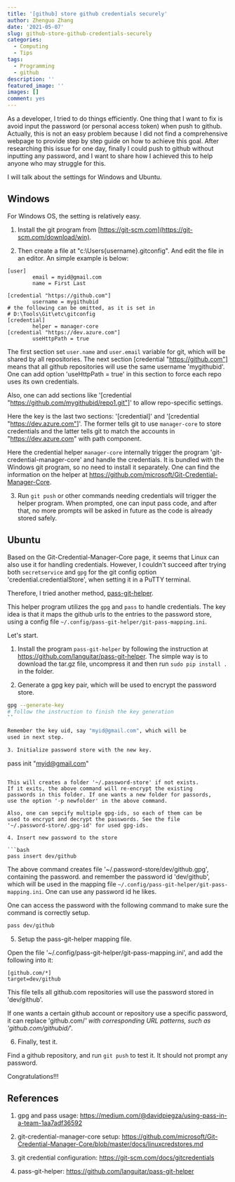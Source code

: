 ```yaml
---
title: '[github] store github credentials securely'
author: Zhenguo Zhang
date: '2021-05-07'
slug: github-store-github-credentials-securely
categories:
  - Computing
  - Tips
tags:
  - Programming
  - github
description: ''
featured_image: ''
images: []
comment: yes
---
```


As a developer, I tried to do things efficiently. One thing that I
want to fix is avoid input the password (or personal access token)
when push to github. Actually, this is not an easy problem because
I did not find a comprehensive webpage to provide step by step
guide on how to achieve this goal. After researching this issue
for one day, finally I could push to github without inputting any
password, and I want to share how I achieved this to help anyone
who may struggle for this.

I will talk about the settings for Windows and Ubuntu.

## Windows

For Windows OS, the setting is relatively easy.

1. Install the git program from [https://git-scm.com](https://git-scm.com/download/win).

2. Then create a file at "c:\Users\{username}\.gitconfig".
  And edit the file in an editor. An simple example is below:

```
[user]
        email = myid@gmail.com
        name = First Last

[credential "https://github.com"]
        username = mygithubid
# the following can be omitted, as it is set in
# D:\Tools\Git\etc\gitconfig
[credential]
        helper = manager-core
[credential "https://dev.azure.com"]
        useHttpPath = true
```

  The first section set `user.name` and `user.email` variable for
  git, which will be shared by all repositories. The next section
  [credential "https://github.com"] means that all github
  repositories will use the same username 'mygithubid'. One can
  add option 'useHttpPath =  true' in this section to force each
  repo uses its own credentials.
  
  Also, one can add sections like 
  '[credential "https://github.com/mygithubid/repo1.git"]'
  to allow repo-specific settings.
  
  Here the key is the last two sections: '[credential]'
  and '[credential "https://dev.azure.com"]'. The former
  tells git to use `manager-core` to store credentials
  and the latter tells git to match the accounts in
  "https://dev.azure.com" with path component.
  
  Here the credential helper `manager-core` internally trigger
  the program 'git-credential-manager-core' and handle the
  credentials. It is bundled with the Windows git program, so
  no need to install it separately. One can find the information
  on the helper at https://github.com/microsoft/Git-Credential-Manager-Core.
  
3. Run `git push` or other commands needing credentials will
  trigger the helper program. When prompted, one can input
  pass code, and after that, no more prompts will be asked
  in future as the code is already stored safely.
  
## Ubuntu

Based on the Git-Credential-Manager-Core page, it seems that
Linux can also use it for handling credentials. However,
I couldn't succeed after trying both `secretservice` and `gpg`
for the git config option 'credential.credentialStore', when
setting it in a PuTTY terminal.

Therefore, I tried another method, [pass-git-helper](https://github.com/languitar/pass-git-helper).

This helper program utilizes the `gpg` and `pass` to handle
credentials. The key idea is that it maps the github urls to
the entries to the password store, using a config file
`~/.config/pass-git-helper/git-pass-mapping.ini`.

Let's start.

1. Install the program `pass-git-helper` by following the 
  instruction at https://github.com/languitar/pass-git-helper.
  The simple way is to download the tar.gz file, uncompress
  it and then run `sudo pip install .` in the folder.
  
2. Generate a gpg key pair, which will be used to encrypt
  the password store.

```bash
gpg --generate-key
# follow the instruction to finish the key generation
``

Remember the key uid, say "myid@gmail.com", which will be
used in next step.

3. Initialize password store with the new key.

```
pass init "myid@gmail.com"
```

This will creates a folder '~/.password-store' if not exists.
If it exits, the above command will re-encrypt the existing
passwords in this folder. If one wants a new folder for passords,
use the option '-p newfolder' in the above command.

Also, one can sepcify multiple gpg-ids, so each of them can be
used to encrypt and decrypt the passwords. See the file
'~/.password-store/.gpg-id' for used gpg-ids.

4. Insert new password to the store

```bash
pass insert dev/github
```
The above command creates file 
'~/.password-store/dev/github.gpg', containing the password.
and remember the password id 'dev/github', which will be used
in the mapping file `~/.config/pass-git-helper/git-pass-mapping.ini`. One can
use any password id he likes.

One can access the password with the following command to
make sure the command is correctly setup.

```bash
pass dev/github
```

5. Setup the pass-git-helper mapping file.

Open the file '~/.config/pass-git-helper/git-pass-mapping.ini',
and add the following into it:

```
[github.com/*]
target=dev/github
```

This file tells all github.com repositories will use the
password stored in 'dev/github'.

If one wants a certain github account or repository use
a specific password, it can replace 'github.com/*' with
corresponding URL patterns, such as 'github.com/githubid/*'.

6. Finally, test it.

Find a github repository, and run `git push` to test it.
It should not prompt any password.

Congratulations!!!

## References

1. gpg and pass usage: https://medium.com/@davidpiegza/using-pass-in-a-team-1aa7adf36592

2. git-credential-manager-core setup: https://github.com/microsoft/Git-Credential-Manager-Core/blob/master/docs/linuxcredstores.md

3. git credential configuration: https://git-scm.com/docs/gitcredentials

4. pass-git-helper: https://github.com/languitar/pass-git-helper